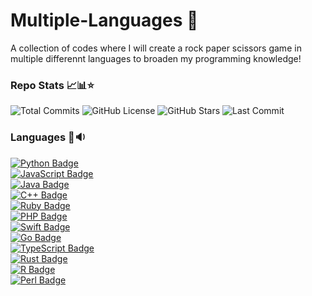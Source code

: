 # Multiple-Languages 🤯
A collection of codes where I will create a rock paper scissors game in multiple differennt languages to broaden my programming knowledge!

### Repo Stats 📈📊⭐
![Total Commits](https://badgen.net/github/commits/jayden-hobbs/Multiple-Languages?style=flat-square&color=ff69b4&label=Total%20Commits)
![GitHub License](https://img.shields.io/github/license/jayden-hobbs/Multiple-Languages?style=flat-square&color=green&logo=open-source-initiative&label=License&license=Unlicense)
![GitHub Stars](https://img.shields.io/github/stars/jayden-hobbs/Multiple-Languages?style=flat-square&color=yellow&logo=github&label=Stars)
![Last Commit](https://img.shields.io/github/last-commit/jayden-hobbs/Multiple-Languages?style=flat-square&color=blue&logo=git&label=Last%20Commit)


### Languages 💬🔉
[![Python Badge](https://img.shields.io/badge/-Python-3776AB?style=for-the-badge&logo=python&logoColor=white)](https://www.python.org/)  
[![JavaScript Badge](https://img.shields.io/badge/-JavaScript-F7DF1E?style=for-the-badge&logo=javascript&logoColor=black)](https://developer.mozilla.org/en-US/docs/Web/JavaScript)  
[![Java Badge](https://img.shields.io/badge/-Java-F8981D?style=for-the-badge&logo=java&logoColor=white)](https://www.java.com/)  
[![C++ Badge](https://img.shields.io/badge/-C%2FC%2B%2B-00599C?style=for-the-badge&logo=c%2B%2B&logoColor=white)](https://isocpp.org/)  
[![Ruby Badge](https://img.shields.io/badge/-Ruby-CC342D?style=for-the-badge&logo=ruby&logoColor=white)](https://www.ruby-lang.org/en/)  
[![PHP Badge](https://img.shields.io/badge/-PHP-777BB4?style=for-the-badge&logo=php&logoColor=white)](https://www.php.net/)  
[![Swift Badge](https://img.shields.io/badge/-Swift-F05138?style=for-the-badge&logo=swift&logoColor=white)](https://www.swift.org/)  
[![Go Badge](https://img.shields.io/badge/-Go-00ADD8?style=for-the-badge&logo=go&logoColor=white)](https://golang.org/)  
[![TypeScript Badge](https://img.shields.io/badge/-TypeScript-3178C6?style=for-the-badge&logo=typescript&logoColor=white)](https://www.typescriptlang.org/)  
[![Rust Badge](https://img.shields.io/badge/-Rust-000000?style=for-the-badge&logo=rust&logoColor=white)](https://www.rust-lang.org/)  
[![R Badge](https://img.shields.io/badge/-R-276DC3?style=for-the-badge&logo=r&logoColor=white)](https://www.r-project.org/)  
[![Perl Badge](https://img.shields.io/badge/-Perl-0298C3?style=for-the-badge&logo=perl&logoColor=white)](https://www.perl.org/)  

